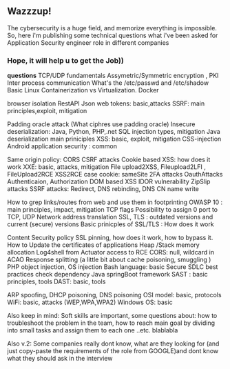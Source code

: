 
## Wazzzup!

The cybersecurity is a huge field, and  memorize everything is impossible. 
So, here i'm publishing some technical questions what i've been asked for Application Security engineer role in different companies 

### Hope, it will help u to get the Job))   


**questions**
TCP/UDP fundamentals
Assymetric/Symmetric encryption , PKI
Inter process communication
What's the /etc/passwd and /etc/shadow
Basic Linux 
 Containerization vs Virtualization. Docker



 browser isolation
 RestAPI 
 Json web tokens: basic,attacks
 SSRF: main principles,exploit, mitigation



 Padding oracle attack (What ciphres use padding oracle) 
 Insecure deserialization: Java, Python, PHP,.net
 SQL injection types, mitigation
 Java deserialization main priniciples 
 XSS: basic, exploit, mitigation
 CSS-injection 
 Android application security : common 


 Same origin policy: CORS 
 CSRF attacks
 Cookie based XSS: how does it work
 XXE: basic, attacks, mitigation
 File upload2XSS, Fileupload2LFI , FileUpload2RCE
 XSS2RCE case
 cookie: sameSite
 2FA attacks
 OauthAttacks
 Authenticaion, Authorization
 DOM based XSS
 IDOR vulnerability
 ZipSlip attacks 
SSRF attacks: Redirect, DNS rebinding, DNS CN name write


 How to grep links/routes from web and use them in footprinting
 OWASP 10 : main principles, impact, mitigation
 TCP flags 
 Possibility to assign 0 port to TCP, UDP 
 Network address translation 
SSL, TLS : outdated versions and current (secure) versions
 Basic prinicples of SSL/TLS : How does it work


Content Security policy 
SSL pinning, how does it work, how to bypass it. How to Update the certificates of applications
Heap /Stack memory allocation
Log4shell 
from Actuator access to RCE
CORS: null, wildcard in ACAO 
Response splitting (a little bit about cache poisoning, smuggling )
PHP object injection, OS injection
Bash language: basic 
Secure SDLC  best practices
check dependency 
Java springBoot framework 
SAST : basic principles, tools
DAST: basic, tools


ARP spoofing, DHCP poisoning, DNS poisoning 
OSI model: basic, protocols
WiFi: basic, attacks (WEP,WPA,WPA2)
Windows OS: basic


Also keep in mind: Soft skills are important, some questions about: how to troubleshoot the problem in the team, how to reach main goal by dividing into small tasks and assign them to each one ..etc. blablabla

Also v.2: Some companies really dont know, what are they looking for (and just copy-paste the requirements of the role from GOOGLE)and dont know what they should ask in the interview
